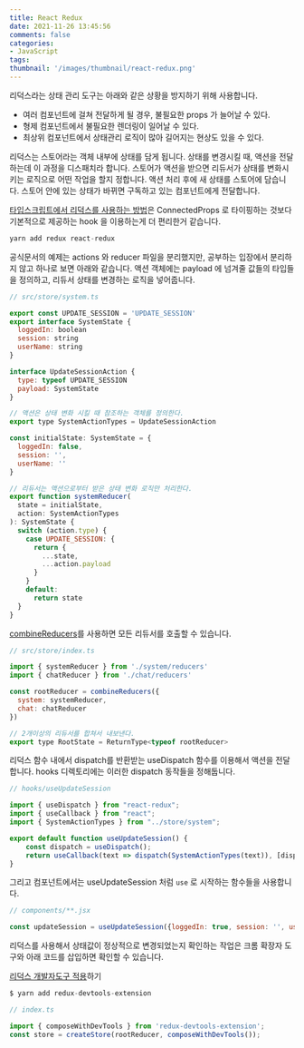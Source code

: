 ```yaml
---
title: React Redux
date: 2021-11-26 13:45:56
comments: false
categories:
- JavaScript
tags:
thumbnail: '/images/thumbnail/react-redux.png'
---
```


리덕스라는 상태 관리 도구는 아래와 같은 상황을 방지하기 위해 사용합니다.

- 여러 컴포넌트에 걸쳐 전달하게 될 경우, 불필요한 props 가 늘어날 수 있다.
- 형제 컴포넌트에서 불필요한 렌더링이 일어날 수 있다.
- 최상위 컴포넌트에서 상태관리 로직이 많아 길어지는 현상도 있을 수 있다.

리덕스는 스토어라는 객체 내부에 상태를 담게 됩니다.
상태를 변경시킬 때, 액션을 전달하는데 이 과정을 디스패치라 합니다.
스토어가 액션을 받으면 리듀서가 상태를 변화시키는 로직으로 어떤 작업을 할지 정합니다. 
액션 처리 후에 새 상태를 스토어에 담습니다. 
스토어 안에 있는 상태가 바뀌면 구독하고 있는 컴포넌트에게 전달합니다. 

[타입스크립트에서 리덕스를 사용하는 방법](https://ko.redux.js.org/recipes/usage-with-typescript)은 ConnectedProps 로 타이핑하는 것보다 기본적으로 제공하는 hook 을 이용하는게 더 편리한거 같습니다. 

```js
yarn add redux react-redux
```

공식문서의 예제는 actions 와 reducer 파일을 분리했지만, 공부하는 입장에서 분리하지 않고 하나로 보면 아래와 같습니다. 액션 객체에는 payload 에 넘겨줄 값들의 타입들을 정의하고, 리듀서 상태를 변경하는 로직을 넣어줍니다.

```js
// src/store/system.ts

export const UPDATE_SESSION = 'UPDATE_SESSION'
export interface SystemState {
  loggedIn: boolean
  session: string
  userName: string
}

interface UpdateSessionAction {
  type: typeof UPDATE_SESSION
  payload: SystemState
}

// 액션은 상태 변화 시킬 때 참조하는 객체를 정의한다.
export type SystemActionTypes = UpdateSessionAction

const initialState: SystemState = {
  loggedIn: false,
  session: '',
  userName: ''
}

// 리듀서는 액션으로부터 받은 상태 변화 로직만 처리한다. 
export function systemReducer(
  state = initialState,
  action: SystemActionTypes
): SystemState {
  switch (action.type) {
    case UPDATE_SESSION: {
      return {
        ...state,
        ...action.payload
      }
    }
    default:
      return state
  }
}
```

[combineReducers](https://lunit.gitbook.io/redux-in-korean/recipes/structuringreducers/usingcombinereducers)를 사용하면 모든 리듀서를 호출할 수 있습니다. 
 
```js
// src/store/index.ts

import { systemReducer } from './system/reducers'
import { chatReducer } from './chat/reducers'

const rootReducer = combineReducers({
  system: systemReducer,
  chat: chatReducer
})

// 2개이상의 리듀서를 합쳐서 내보낸다. 
export type RootState = ReturnType<typeof rootReducer>
```

리덕스 함수 내에서 dispatch를 반환받는 useDispatch 함수를 이용해서 액션을 전달합니다.
hooks 디렉토리에는 이러한 dispatch 동작들을 정해둡니다.  

```js
// hooks/useUpdateSession

import { useDispatch } from "react-redux";
import { useCallback } from "react";
import { SystemActionTypes } from "../store/system";

export default function useUpdateSession() {
    const dispatch = useDispatch();
    return useCallback(text => dispatch(SystemActionTypes(text)), [dispatch]);
}
```

그리고 컴포넌트에서는 useUpdateSession 처럼 `use` 로 시작하는 함수들을 사용합니다. 

```js
// components/**.jsx

const updateSession = useUpdateSession({loggedIn: true, session: '', userName: ''};
```

리덕스를 사용해서 상태값이 정상적으로 변경되었는지 확인하는 작업은 크롬 확장자 도구와 아래 코드를 삽입하면 확인할 수 있습니다.  

[리덕스 개발자도구 적용](https://react.vlpt.us/redux/06-redux-devtools.html)하기 

```js
$ yarn add redux-devtools-extension

// index.ts

import { composeWithDevTools } from 'redux-devtools-extension';
const store = createStore(rootReducer, composeWithDevTools());
```


